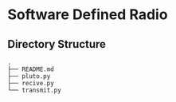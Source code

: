 # Software Defined Radio


## Directory  Structure
```
.
├── README.md
├── pluto.py
├── recive.py
└── transmit.py

```

